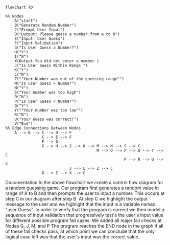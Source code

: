``` mermaid
flowchart TD

%% Nodes 
    A("start")
    B("Generate Random Number")
    C("Prompt User Input")
    D("Output: Please guess a number from a to b")
    E("Input: User Guess")
    F("Input Validation")
    G("Is User Guess a Number?")
    H("Y")
    I("N")
    X(Output:You did not enter a number )
    J("Is User Guess Within Range ")
    K("Y")
    L("N") 
    Z(""Your Number was out of the guessing range"")
    M("Is user Guess > Number")
    N("Y")
    S("Your number was too high")
    O("N")
    P("Is user Guess < Number")
    Q("Y")
    Y(""Your number was too low"")
    R("N")
    U("Your Guess was correct!") 
    V("End")
%% Edge Connections Between Nodes
    A --> B --> C --> D --> F
                C --> E --> F
                F --> G 
                G --> H --> J --> K --> M --> N --> S --> C
                                        M --> O --> P --> Q --> Y --> C
                                                    P --> R --> U --> V
                            J --> L --> Z --> C
                G --> I --> X --> C
```
Documentation 
In the above flowchart we create a control flow diagram for a random guessing game.
Our program first generates a random value in range of A to B and then prompts 
the user to input a number. This occurs at step C in our diagram after step B. 
At step C we highlight the output message to the user and we highlight that the 
input is a variable named "user Guess". In order to verify that the program is correct
we then model a sequence of input validation that progressively test's the user's input value for different
possible program fail cases. We added all major fail checks at Nodes G, J, M, and P
The program reaches the END node in the graph if all of these fail checks pass, at which point 
we can conclude that the only logical case left was that the user's input was the correct value.
